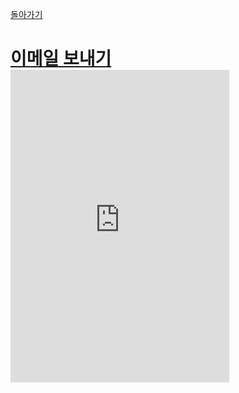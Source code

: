 [돌아가기](/)

<link rel="stylesheet" href="https://use.fontawesome.com/releases/v5.15.1/css/all.css" integrity="sha384-vp86vTRFVJgpjF9jiIGPEEqYqlDwgyBgEF109VFjmqGmIY/Y4HV4d3Gp2irVfcrp" crossorigin="anonymous">
<h1 class="animate__animated animate__bounceInLeft"><a href="mailto:evthingyt@gmail.com"><i class="fas fa-envelope"></i>이메일 보내기</a><br><iframe src="https://canary.discord.com/widget?id=776633442540060672&theme=dark" width="350" height="500" allowtransparency="true" frameborder="0" sandbox="allow-popups allow-popups-to-escape-sandbox allow-same-origin allow-scripts"></iframe></h1>
